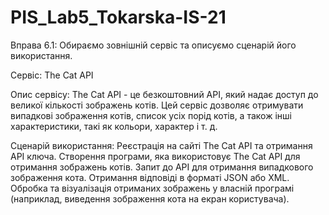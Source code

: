 # PIS_Lab5_Tokarska-IS-21
Вправа 6.1: Обираємо зовнішній сервіс та описуємо сценарій його використання.

Сервіс: The Cat API

Опис сервісу: The Cat API - це безкоштовний API, який надає доступ до великої кількості зображень котів. Цей сервіс дозволяє отримувати випадкові зображення котів, список усіх порід котів, а також інші характеристики, такі як кольори, характер і т. д.

Сценарій використання:
Реєстрація на сайті The Cat API та отримання API ключа.
Створення програми, яка використовує The Cat API для отримання зображень котів.
Запит до API для отримання випадкового зображення кота.
Отримання відповіді в форматі JSON або XML.
Обробка та візуалізація отриманих зображень у власній програмі (наприклад, виведення зображення кота на екран користувача).

